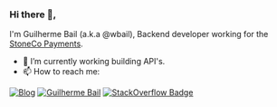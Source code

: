 ### Hi there 👋, 

I'm Guilherme Bail (a.k.a @wbail), Backend developer working for the [StoneCo Payments](https://www.stone.com.br/).

- :office: I’m currently working building API's.
- 📫 How to reach me: 

[![Blog](https://img.shields.io/static/v1?label=Blog&message=bail.dev&color=red)](https://bail.dev/)
[![Guilherme Bail](https://img.shields.io/badge/LinkedIn-Guilherme%20Bail-blue)](https://www.linkedin.com/in/guilherme-bail/)
[![StackOverflow Badge](https://img.shields.io/badge/StackOverflow-wbail-orange)](https://stackoverflow.com/users/1420841/wbail)
